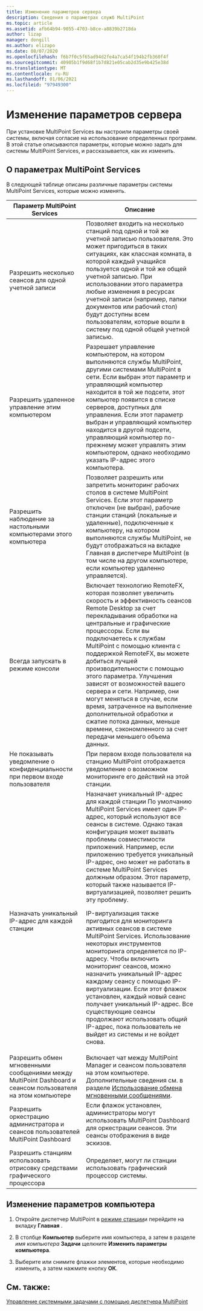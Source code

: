 ```yaml
---
title: Изменение параметров сервера
description: Сведения о параметрах служб MultiPoint
ms.topic: article
ms.assetid: afb64b94-9055-4703-b8ce-a8839b2718da
author: lizap
manager: dongill
ms.author: elizapo
ms.date: 08/07/2020
ms.openlocfilehash: f6b7f0c5f65ad94d2fe4a7ca54f194b2fb360f4f
ms.sourcegitcommit: 40905b1f9d68f1b7d821e05cab2d35e9b425e38d
ms.translationtype: MT
ms.contentlocale: ru-RU
ms.lasthandoff: 01/06/2021
ms.locfileid: "97949300"
---
```

# <a name="edit-server-settings"></a>Изменение параметров сервера
При установке MultiPoint Services вы настроили параметры своей системы, включая согласие на использование определенных программ. В этой статье описываются параметры, которые можно задать для системы MultiPoint Services, и рассказывается, как их изменить.

## <a name="about-multipoint-services-settings"></a>О параметрах MultiPoint Services
В следующей таблице описаны различные параметры системы MultiPoint Services, которые можно изменять.

|Параметр MultiPoint Services|Описание|
|-----------------------------------------------------------------------------------------|---------------|
|Разрешить несколько сеансов для одной учетной записи|Позволяет входить на несколько станций под одной и той же учетной записью пользователя. Это может пригодиться в таких ситуациях, как классная комната, в которой каждый учащийся пользуется одной и той же общей учетной записью. При использовании этого параметра любые изменения в ресурсах учетной записи (например, папки документов или рабочий стол) будут доступны всем пользователям, которые вошли в систему под одной общей учетной записью.|
|Разрешить удаленное управление этим компьютером|Разрешает управление компьютером, на котором выполняются службы MultiPoint, другими системами MultiPoint в сети. Если выбран этот параметр и управляющий компьютер находится в той же подсети, этот компьютер появится в списке серверов, доступных для управления. Если этот параметр выбран и управляющий компьютер находится в другой подсети, управляющий компьютер по-прежнему может управлять этим компьютером, однако необходимо указать IP-адрес этого компьютера.|
|Разрешить наблюдение за настольными компьютерами этого компьютера|Позволяет разрешить или запретить мониторинг рабочих столов в системе MultiPoint Services. Если этот параметр отключен (не выбран), рабочие станции станций (локальные и удаленные), подключенные к компьютеру, на котором выполняются службы MultiPoint, не будут отображаться на вкладке Главная в диспетчере MultiPoint (в том числе на другом компьютере, если компьютер удаленно управляется).|
|Всегда запускать в режиме консоли|Включает технологию RemoteFX, которая позволяет увеличить скорость и эффективность сеансов Remote Desktop за счет перекладывания обработки на центральные и графические процессоры. Если вы подключаетесь к службам MultiPoint с помощью клиента с поддержкой RemoteFX, вы можете добиться лучшей производительности с помощью этого параметра. Улучшения зависят от возможностей вашего сервера и сети. Например, они могут меняться в случае, если время, затраченное на выполнение дополнительной обработки и сжатие потока данных, меньше времени, сэкономленного за счет передачи меньшего объема данных.|
|Не показывать уведомление о конфиденциальности при первом входе пользователя|При первом входе пользователя на станцию MultiPoint отображается уведомление о возможном мониторинге его действий на этой станции.|
|Назначать уникальный IP-адрес для каждой станции|Назначает уникальный IP-адрес для каждой станции По умолчанию MultiPoint Services имеет один IP-адрес, который используют все сеансы в системе. Однако такая конфигурация может вызвать проблемы совместимости приложений. Например, если приложению требуется уникальный IP-адрес, оно может не работать в системе MultiPoint Services должным образом. Этот параметр, который также называется IP-виртуализацией, позволяет решить эту проблему.<p>IP-виртуализация также пригодится для мониторинга активных сеансов в системе MultiPoint Services. Использование некоторых инструментов мониторинга определяется по IP-адресу. Чтобы включить мониторинг сеансов, можно назначить уникальный IP-адрес каждому сеансу с помощью IP-виртуализации. Если этот флажок установлен, каждый новый сеанс получает уникальный IP-адрес. Все существующие сеансы продолжают использовать общий IP-адрес, пока пользователь не выйдет из системы и не войдет снова.|
|Разрешить обмен мгновенными сообщениями между MultiPoint Dashboard и сеансом пользователя на этом компьютере|Включает чат между MultiPoint Manager и сеансом пользователя на этом компьютере. Дополнительные сведения см. в разделе [Использование обмена мгновенными сообщениями](Use-IM.md).|
|Разрешить оркестрацию администратора и сеансов пользователей MultiPoint Dashboard|Если флажок установлен, администраторы могут использовать MultiPoint Dashboard для оркестрации сеансов. Эти сеансы отображения в виде эскизов.|
|Разрешить станциям использовать отрисовку средствами графического процессора|Определяет, могут ли станции использовать графический процессор системы.|

## <a name="editing-the-computer-settings"></a>Изменение параметров компьютера

1.  Откройте диспетчер MultiPoint в [режиме станции](Switch-Between-Modes.md)и перейдите на вкладку **Главная** .

2.  В столбце **Компьютер** выберите имя компьютера, а затем в разделе *имя компьютера* **Задачи** щелкните **Изменить параметры компьютера**.

3.  Выберите или снимите флажки элементов, которые необходимо изменить, а затем нажмите кнопку **ОК**.

## <a name="see-also"></a>См. также:
[Управление системными задачами с помощью диспетчера MultiPoint](Manage-System-Tasks-Using-MultiPoint-Manager.md)

